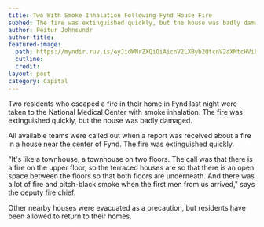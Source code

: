 ```yaml
---
title: Two With Smoke Inhalation Following Fynd House Fire
subhed: The fire was extinguished quickly, but the house was badly damaged.
author: Peitur Johnsundr
author-title: 
featured-image: 
  path: https://myndir.ruv.is/eyJidWNrZXQiOiAicnV2LXByb2QtcnV2aXMtcHVibGljIiwgImtleSI6ICJtZWRpYS9wdWJsaWMvb3JpZ2luYWxfaW1hZ2VzL0lNR181NzMyLmpwZyIsICJlZGl0cyI6IHsicmVzaXplIjogeyJ3aWR0aCI6ICIxMjAwIiwgImZpdCI6ICJpbnNpZGUiLCAiaGVpZ2h0IjogIjkwMCJ9fX0=
  cutline: 
  credit: 
layout: post
category: Capital
---
```


Two residents who escaped a fire in their home in Fynd last night were taken to the National Medical Center with smoke inhalation. The fire was extinguished quickly, but the house was badly damaged.

All available teams were called out when a report was received about a fire in a house near the center of Fynd. The fire was extinguished quickly. 

"It's like a townhouse, a townhouse on two floors. The call was that there is a fire on the upper floor, so the terraced houses are so that there is an open space between the floors so that both floors are underneath. And there was a lot of fire and pitch-black smoke when the first men from us arrived," says the deputy fire chief.

Other nearby houses were evacuated as a precaution, but residents have been allowed to return to their homes.